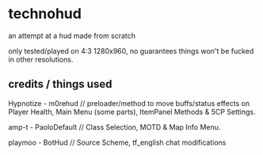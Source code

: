 # technohud

an attempt at a hud made from scratch

only tested/played on 4:3 1280x960, no guarantees things won't be fucked in other resolutions.

## credits / things used

Hypnotize - m0rehud // preloader/method to move buffs/status effects on Player Health, Main Menu (some parts), ItemPanel Methods & 5CP Settings.

amp-t - PaoloDefault // Class Selection, MOTD & Map Info Menu.

playmoo - BotHud // Source Scheme, tf_english chat modifications
